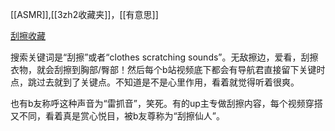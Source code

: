 [[ASMR]],[[3zh2收藏夹]]，[[有意思]]

[刮擦收藏](https://www.bilibili.com/medialist/detail/ml3245070106)

搜索关键词是“刮擦”或者“clothes scratching sounds”。无敌擦边，爱看，刮擦衣物，就会刮擦到胸部/臀部！然后每个b站视频底下都会有导航君直接留下关键时点，跳过去就到了关键点。不知道是不是心里作用，看着就觉得听着很爽。

也有b友称呼这种声音为“雷抓音”，笑死。有的up主专做刮擦内容，每个视频穿搭又不同，看着真是赏心悦目，被b友尊称为“刮擦仙人”。
